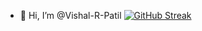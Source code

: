 - 👋 Hi, I’m @Vishal-R-Patil
[![GitHub Streak](https://streak-stats.vercel.app/?user=Vishal-R-Patil&theme=highcontrast&ring=40E0D0&fire=40E0D0&currStreakLabel=40E0D0&hide_border=true)](https://git.io/streak-stats)

